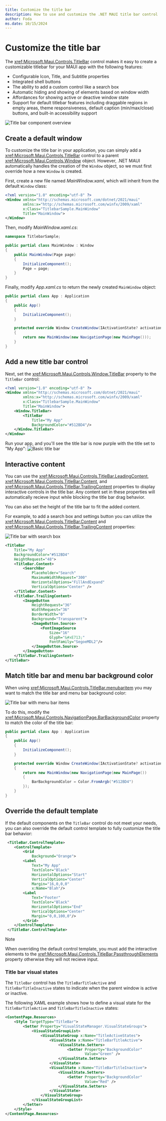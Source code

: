 ```yaml
---
title: Customize the title bar
description: How to use and customize the .NET MAUI title bar control
author: Foda
ms.date: 10/15/2024
---
```


# Customize the title bar

The <xref:Microsoft.Maui.Controls.TitleBar> control makes it easy to create a customizable titlebar for your MAUI app with the following features:

* Configurable Icon, Title, and Subtitle properties
* Integrated shell buttons
* The ability to add a custom control like a search box
* Automatic hiding and showing of elements based on window width
* Affordances for showing active or deactive window state
* Support for default titlebar features including draggable regions in empty areas, theme responsiveness, default caption (min/max/close) buttons, and built-in accessibility support

![Title bar component overview](media/overview.png)

## Create a default window

To customize the title bar in your application, you can simply add a <xref:Microsoft.Maui.Controls.TitleBar> control to a parent <xref:Microsoft.Maui.Controls.Window> object. However, .NET MAUI automatically handles the creation of the `Window` object, so we must first override how a new `Window` is created.

First, create a new file named _MainWindow.xaml_, which will inherit from the default `Window` class:
```xml
<?xml version="1.0" encoding="utf-8" ?>
<Window xmlns="http://schemas.microsoft.com/dotnet/2021/maui"
        xmlns:x="http://schemas.microsoft.com/winfx/2009/xaml"
        x:Class="TitlebarSample.MainWindow"
        Title="MainWindow">
</Window>
```

Then, modify _MainWindow.xaml.cs_:
```csharp
namespace TitlebarSample;

public partial class MainWindow : Window
{
    public MainWindow(Page page)
    {
        InitializeComponent();
        Page = page;
    }
}
```

Finally, modify _App.xaml.cs_ to return the newly created `MainWindow` object:
```csharp
public partial class App : Application
{
    public App()
    {
        InitializeComponent();
    }

    protected override Window CreateWindow(IActivationState? activationState)
    {
        return new MainWindow(new NavigationPage(new MainPage()));
    }
}
```

## Add a new title bar control

Next, set the <xref:Microsoft.Maui.Controls.Window.TitleBar> property to the `TitleBar` control:
```xml
<?xml version="1.0" encoding="utf-8" ?>
<Window xmlns="http://schemas.microsoft.com/dotnet/2021/maui"
        xmlns:x="http://schemas.microsoft.com/winfx/2009/xaml"
        x:Class="TitlebarSample.MainWindow"
        Title="MainWindow">
    <Window.TitleBar>
        <TitleBar
            Title="My App"
            BackgroundColor="#512BD4"/>
    </Window.TitleBar>
</Window>
```

Run your app, and you'll see the title bar is now purple with the title set to "My App":
![Basic title bar](media/sample_0.png)


## Interactive content

You can use the <xref:Microsoft.Maui.Controls.TitleBar.LeadingContent>,  <xref:Microsoft.Maui.Controls.TitleBar.Content>, and  <xref:Microsoft.Maui.Controls.TitleBar.TrailingContent> properties to display interactive controls in the title bar. Any content set in these properties will automatically recieve input while blocking the title bar drag behavior.

You can also set the height of the title bar to fit the added content.

For example, to add a search box and settings button you can utilize the <xref:Microsoft.Maui.Controls.TitleBar.Content> and <xref:Microsoft.Maui.Controls.TitleBar.TrailingContent> properties:

![Title bar with search box](media/sample_3.png)
```xml
<TitleBar
    Title="My App"
    BackgroundColor="#512BD4"
    HeightRequest="48">
    <TitleBar.Content>
        <SearchBar
            Placeholder="Search"
            MaximumWidthRequest="300"
            HorizontalOptions="FillAndExpand"
            VerticalOptions="Center" />
    </TitleBar.Content>
    <TitleBar.TrailingContent>
        <ImageButton
            HeightRequest="36"
            WidthRequest="36"
            BorderWidth="0"
            Background="Transparent">
            <ImageButton.Source>
                <FontImageSource
                    Size="16"
                    Glyph="&#xE713;"
                    FontFamily="SegoeMDL2"/>
            </ImageButton.Source>
        </ImageButton>
    </TitleBar.TrailingContent>
</TitleBar>
```


## Match title bar and menu bar background color

When using <xref:Microsoft.Maui.Controls.TitleBar.menubaritem> you may want to match the title bar and menu bar background color:

![Title bar with menu bar items](media/sample_2.png)

To do this, modify the <xref:Microsoft.Maui.Controls.NavigationPage.BarBackgroundColor> property to match the color of the title bar:

```csharp
public partial class App : Application
{
    public App()
    {
        InitializeComponent();
    }

    protected override Window CreateWindow(IActivationState? activationState)
    {
        return new MainWindow(new NavigationPage(new MainPage())
        {
            BarBackgroundColor = Color.FromArgb("#512BD4")
        });
    }
}
```

## Override the default template

If the default components on the `TitleBar` control do not meet your needs, you can also override the default control template to fully customize the title bar behavior:

```xml
 <TitleBar.ControlTemplate>
    <ControlTemplate>
        <Grid
            Background="Orange">
        <Label
            Text="My App"
            TextColor="Black"
            HorizontalOptions="Start"
            VerticalOptions="Center"
            Margin="16,0,0,0"
            x:Name="Blah"/>
        <Label
            Text="Footer"
            TextColor="Black"
            HorizontalOptions="End"
            VerticalOptions="Center"
            Margin="0,0,100,0"/>
        </Grid>
    </ControlTemplate>
 </TitleBar.ControlTemplate>
```

> [!NOTE]
> When overriding the default control template, you must add the interactive elements to the <xref:Microsoft.Maui.Controls.TitleBar.PassthroughElements> property otherwise they will not recieve input.

### Title bar visual states

The `TitleBar` control has the `TitleBarTitleActive` and `TitleBarTitleInactive` states to indicate when the parent window is active or inactive.

The following XAML example shows how to define a visual state for the `TitleBarTitleActive` and `TitleBarTitleInactive` states:

```xml
<ContentPage.Resources>
    <Style TargetType="TitleBar">
        <Setter Property="VisualStateManager.VisualStateGroups">
            <VisualStateGroupList>
                <VisualStateGroup x:Name="TitleActiveStates">
                    <VisualState x:Name="TitleBarTitleActive">
                        <VisualState.Setters>
                            <Setter Property="BackgroundColor"
                                    Value="Green" />
                        </VisualState.Setters>
                    </VisualState>
                    <VisualState x:Name="TitleBarTitleInactive">
                        <VisualState.Setters>
                            <Setter Property="BackgroundColor"
                                    Value="Red" />
                        </VisualState.Setters>
                    </VisualState>
                </VisualStateGroup>
            </VisualStateGroupList>
        </Setter>
    </Style>
</ContentPage.Resources>
```
